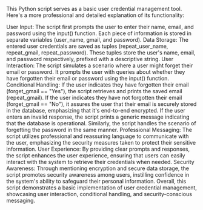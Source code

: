 This Python script serves as a basic user credential management tool. Here's a more professional and detailed explanation of its functionality:

User Input: The script first prompts the user to enter their name, email, and password using the input() function. Each piece of information is stored in separate variables (user_name, gmail, and password).
Data Storage: The entered user credentials are saved as tuples (repeat_user_name, repeat_gmail, repeat_password). These tuples store the user's name, email, and password respectively, prefixed with a descriptive string.
User Interaction: The script simulates a scenario where a user might forget their email or password. It prompts the user with queries about whether they have forgotten their email or password using the input() function.
Conditional Handling:
If the user indicates they have forgotten their email (forget_gmail == "Yes"), the script retrieves and prints the saved email (repeat_gmail).
If the user indicates they have not forgotten their email (forget_gmail == "No"), it assures the user that their email is securely stored in the database, emphasizing that it's end-to-end encrypted.
If the user enters an invalid response, the script prints a generic message indicating that the database is operational.
Similarly, the script handles the scenario of forgetting the password in the same manner.
Professional Messaging: The script utilizes professional and reassuring language to communicate with the user, emphasizing the security measures taken to protect their sensitive information.
User Experience: By providing clear prompts and responses, the script enhances the user experience, ensuring that users can easily interact with the system to retrieve their credentials when needed.
Security Awareness: Through mentioning encryption and secure data storage, the script promotes security awareness among users, instilling confidence in the system's ability to safeguard their personal information.
Overall, this script demonstrates a basic implementation of user credential management, showcasing user interaction, conditional handling, and security-conscious messaging.
